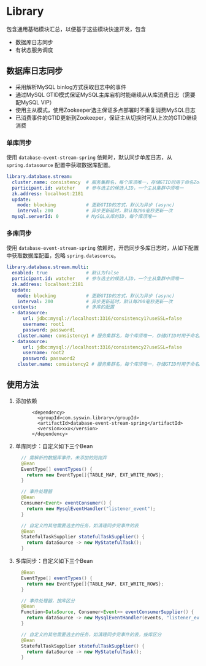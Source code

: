 # Library
包含通用基础模块汇总，以便基于这些模块快速开发，包含
* 数据库日志同步
* 有状态服务调度

## 数据库日志同步
* 采用解析MySQL binlog方式获取日志中的事件
* 通过MySQL GTID模式保证MySQL主库宕机时能继续从从库消费日志（需要配MySQL VIP）
* 使用主从模式，使用Zookeeper选主保证多点部署时不重复消费MySQL日志
* 已消费事件的GTID更新到Zookeeper，保证主从切换时可从上次的GTID继续消费

### 单库同步
使用 `database-event-stream-spring` 依赖时，默认同步单库日志，从 `spring.datasource` 配置中获取数据库配置。

```yaml
library.database.stream:
  cluster.name: consistency  # 服务集群名，每个库须唯一，存储GTID时用于命名Zookeeper节点
  participant.id: watcher    # 参与选主的候选人ID，一个主从集群中须唯一
  zk.address: localhost:2181
  update:
    mode: blocking           # 更新GTID的方式，默认为异步 (async)
    interval: 200            # 异步更新延时，默认每200毫秒更新一次
  mysql.serverId: 0          # MySQL从库的ID，每个库须唯一
```

### 多库同步
使用 `database-event-stream-spring` 依赖时，开启同步多库日志时，从如下配置中获取数据库配置，忽略 `spring.datasource`。
```yaml
library.database.stream.multi:
  enabled: true              # 默认为false             
  participant.id: watcher    # 参与选主的候选人ID，一个主从集群中须唯一
  zk.address: localhost:2181
  update:
    mode: blocking           # 更新GTID的方式，默认为异步 (async)
    interval: 200            # 异步更新延时，默认每200毫秒更新一次
  contexts:                  # 多库的配置
  - datasource:
      url: jdbc:mysql://localhost:3316/consistency1?useSSL=false
      username: root1
      password: password1
    cluster.name: consistency1 # 服务集群名，每个库须唯一，存储GTID时用于命名Zookeeper节点
  - datasource:
      url: jdbc:mysql://localhost:3316/consistency2?useSSL=false
      username: root2
      password: password2
    cluster.name: consistency2 # 服务集群名，每个库须唯一，存储GTID时用于命名Zookeeper节点
```

## 使用方法
1. 添加依赖
    ```
          <dependency>
            <groupId>com.syswin.library</groupId>
            <artifactId>database-event-stream-spring</artifactId>
            <version>xxx</version>
          </dependency>
    ```
1. 单库同步：自定义如下三个Bean
    ```java
      // 需解析的数据库事件，未添加的则抛弃
      @Bean
      EventType[] eventTypes() {
        return new EventType[]{TABLE_MAP, EXT_WRITE_ROWS};
      }
    
      // 事件处理器
      @Bean
      Consumer<Event> eventConsumer() {
        return new MysqlEventHandler("listener_event");
      }
    
      // 自定义的其他需要选主的任务，如清理同步完事件的表
      @Bean
      StatefulTaskSupplier statefulTaskSupplier() {
        return dataSource -> new MyStatefulTask();
      }
    ```
1. 多库同步：自定义如下三个Bean
    ```java
      @Bean
      EventType[] eventTypes() {
        return new EventType[]{TABLE_MAP, EXT_WRITE_ROWS};
      }
    
      // 事件处理器，按库区分
      @Bean
      Function<DataSource, Consumer<Event>> eventConsumerSupplier() {
        return dataSource -> new MysqlEventHandler(events, "listener_event");
      }
    
      // 自定义的其他需要选主的任务，如清理同步完事件的表，按库区分
      @Bean
      StatefulTaskSupplier statefulTaskSupplier() {
        return dataSource -> new MyStatefulTask();
      }
    ```
